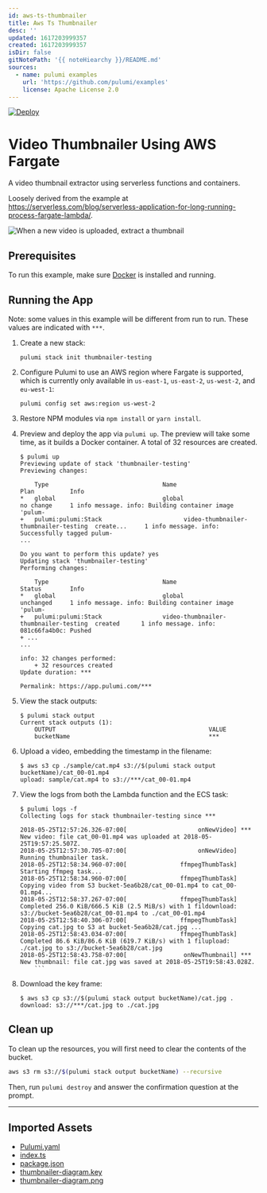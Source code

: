 ```yaml
---
id: aws-ts-thumbnailer
title: Aws Ts Thumbnailer
desc: ''
updated: 1617203999357
created: 1617203999357
isDir: false
gitNotePath: '{{ noteHiearchy }}/README.md'
sources:
  - name: pulumi examples
    url: 'https://github.com/pulumi/examples'
    license: Apache License 2.0
---
```

[![Deploy](https://get.pulumi.com/new/button.svg)](https://app.pulumi.com/new)

# Video Thumbnailer Using AWS Fargate

A video thumbnail extractor using serverless functions and containers.

Loosely derived from the example at <https://serverless.com/blog/serverless-application-for-long-running-process-fargate-lambda/>.

![When a new video is uploaded, extract a thumbnail](thumbnailer-diagram.png)

## Prerequisites

To run this example, make sure [Docker](https://docs.docker.com/engine/installation/) is installed and running.

## Running the App

Note: some values in this example will be different from run to run.  These values are indicated
with `***`.

1. Create a new stack:

   ```
   pulumi stack init thumbnailer-testing
   ```

2. Configure Pulumi to use an AWS region where Fargate is supported, which is currently only available in `us-east-1`, `us-east-2`, `us-west-2`, and `eu-west-1`:

   ```
   pulumi config set aws:region us-west-2
   ```

3. Restore NPM modules via `npm install` or `yarn install`.

4. Preview and deploy the app via `pulumi up`. The preview will take some time, as it builds a Docker container. A total of 32 resources are created.

   ```
   $ pulumi up
   Previewing update of stack 'thumbnailer-testing'
   Previewing changes:

       Type                                Name                                   Plan          Info
   *   global                              global                                 no change     1 info message. info: Building container image 'pulum-
   +   pulumi:pulumi:Stack                       video-thumbnailer-thumbnailer-testing  create...     1 info message. info: Successfully tagged pulum-
   ...

   Do you want to perform this update? yes
   Updating stack 'thumbnailer-testing'
   Performing changes:

       Type                                Name                                   Status        Info
   *   global                              global                                 unchanged     1 info message. info: Building container image 'pulum-
   +   pulumi:pulumi:Stack                 video-thumbnailer-thumbnailer-testing  created      1 info message. info: 081c66fa4b0c: Pushed
   + ...
   ...

   info: 32 changes performed:
       + 32 resources created
   Update duration: ***

   Permalink: https://app.pulumi.com/***
   ```

5. View the stack outputs:

   ```
   $ pulumi stack output
   Current stack outputs (1):
       OUTPUT                                           VALUE
       bucketName                                       ***
   ```

6. Upload a video, embedding the timestamp in the filename:

   ```
   $ aws s3 cp ./sample/cat.mp4 s3://$(pulumi stack output bucketName)/cat_00-01.mp4
   upload: sample/cat.mp4 to s3://***/cat_00-01.mp4
   ```

7. View the logs from both the Lambda function and the ECS task:

   ````
   $ pulumi logs -f
   Collecting logs for stack thumbnailer-testing since ***

   2018-05-25T12:57:26.326-07:00[                    onNewVideo] *** New video: file cat_00-01.mp4 was uploaded at 2018-05-25T19:57:25.507Z.
   2018-05-25T12:57:30.705-07:00[                    onNewVideo] Running thumbnailer task.
   2018-05-25T12:58:34.960-07:00[               ffmpegThumbTask] Starting ffmpeg task...
   2018-05-25T12:58:34.960-07:00[               ffmpegThumbTask] Copying video from S3 bucket-5ea6b28/cat_00-01.mp4 to cat_00-01.mp4...
   2018-05-25T12:58:37.267-07:00[               ffmpegThumbTask] Completed 256.0 KiB/666.5 KiB (2.5 MiB/s) with 1 fildownload: s3://bucket-5ea6b28/cat_00-01.mp4 to ./cat_00-01.mp4
   2018-05-25T12:58:40.306-07:00[               ffmpegThumbTask] Copying cat.jpg to S3 at bucket-5ea6b28/cat.jpg ...
   2018-05-25T12:58:43.034-07:00[               ffmpegThumbTask] Completed 86.6 KiB/86.6 KiB (619.7 KiB/s) with 1 filupload: ./cat.jpg to s3://bucket-5ea6b28/cat.jpg
   2018-05-25T12:58:43.758-07:00[                onNewThumbnail] *** New thumbnail: file cat.jpg was saved at 2018-05-25T19:58:43.028Z.
       ```

   ````

8. Download the key frame:

   ```
   $ aws s3 cp s3://$(pulumi stack output bucketName)/cat.jpg .
   download: s3://***/cat.jpg to ./cat.jpg
   ```

## Clean up

To clean up the resources, you will first need to clear the contents of the bucket.

```bash
aws s3 rm s3://$(pulumi stack output bucketName) --recursive
```

Then, run `pulumi destroy` and answer the confirmation question at the prompt.

* * *

## Imported Assets

- [Pulumi.yaml](/assets/pulumi.yaml)
- [index.ts](/assets/index.ts)
- [package.json](/assets/package.json)
- [thumbnailer-diagram.key](/assets/thumbnailer-diagram.key)
- [thumbnailer-diagram.png](/assets/thumbnailer-diagram.png)

